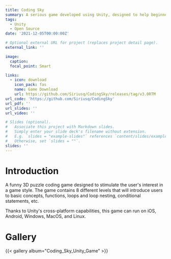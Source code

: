 ```yaml
---
title: Coding Sky
summary: A serious game developed using Unity, designed to help beginners learn programming and grasp fundamental programming concepts.
tags:
  - Unity
  - Open Source
date: '2021-12-05T00:00:00Z'

# Optional external URL for project (replaces project detail page).
external_link: ''

image:
  caption: 
  focal_point: Smart

links:
  - icon: download
    icon_pack: fas
    name: Game Download
    url: https://github.com/Siriusq/CodingSky/releases/tag/v3.0RTM
url_code: 'https://github.com/Siriusq/CodingSky'
url_pdf: ''
url_slides: ''
url_video: ''

# Slides (optional).
#   Associate this project with Markdown slides.
#   Simply enter your slide deck's filename without extension.
#   E.g. `slides = "example-slides"` references `content/slides/example-slides.md`.
#   Otherwise, set `slides = ""`.
slides: ''
---
```


# Introduction
A funny 3D puzzle coding game designed to stimulate the user's interest in a game style. The game contains 8 different levels that will introduce users to basic concepts, functions, loops and loop nesting, conditional statements, etc.

Thanks to Unity's cross-platform capabilities, this game can run on iOS, Android, Windows, MacOS, and Linux.

# Gallery
{{< gallery album="Coding_Sky_Unity_Game" >}}